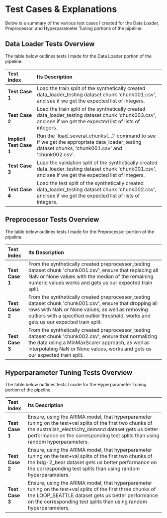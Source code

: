 # Test Cases & Explanations

Below is a summary of the various test cases I created for the Data Loader, Preprocessor, and Hyperparameter Tuning portions of the pipeline.

## Data Loader Tests Overview

The table below outlines tests I made for the Data Loader portion of the pipeline.

| Test Index               | Its Description                                                                                                                                               |
| :----------------------- | :------------------------------------------------------------------------------------------------------------------------------------------------------------ |
| **Test Case 1**          | Load the train split of the synthetically created data_loader_testing dataset chunk 'chunk001.csv', and see if we get the expected list of integers.          |
| **Test Case 2**          | Load the train split of the synthetically created data_loader_testing dataset chunk 'chunk003.csv', and see if we get the expected list of lists of integers. |
| **Implicit Test Case 1** | Run the 'load_several_chunks(...)' command to see if we get the appropriate data_loader_testing dataset chunks, 'chunk001.csv' and 'chunk002.csv'.            |
| **Test Case 3**          | Load the validation split of the synthetically created data_loader_testing dataset chunk 'chunk001.csv', and see if we get the expected list of integers.     |
| **Test Case 4**          | Load the test split of the synthetically created data_loader_testing dataset chunk 'chunk002.csv', and see if we get the expected list of lists of integers.  |


## Preprocessor Tests Overview

The table below outlines tests I made for the Preprocessor portion of the pipeline.

| Test Index      | Its Description                                                                                                                                                                                                                                       |
| :-------------- | :---------------------------------------------------------------------------------------------------------------------------------------------------------------------------------------------------------------------------------------------------- |
| **Test Case 1** | From the synthetically created preprocessor_testing dataset chunk 'chunk001.csv', ensure that replacing all NaN or None values with the median of the remaining numeric values works and gets us our expected train split.                            |
| **Test Case 2** | From the synthetically created preprocessor_testing dataset chunk 'chunk001.csv', ensure that dropping all rows with NaN or None values, as well as removing outliers with a specified outlier threshold, works and gets us our expected train split. |
| **Test Case 3** | From the synthetically created preprocessor_testing dataset chunk 'chunk002.csv', ensure that normalizing the data using a MinMaxScaler approach, as well as interpolating NaN or None values, works and gets us our expected train split.            |


## Hyperparameter Tuning Tests Overview

The table below outlines tests I made for the Hyperparameter Tuning portion of the pipeline.

| Test Index      | Its Description                                                                                                                                                                                                                                      |
| :-------------- | :--------------------------------------------------------------------------------------------------------------------------------------------------------------------------------------------------------------------------------------------------- |
| **Test Case 1** | Ensure, using the ARIMA model, that hyperparameter tuning on the test+val splits of the first two chunks of the australian_electricity_demand dataset gets us better performance on the corresponding test splits than using random hyperparameters. |
| **Test Case 2** | Ensure, using the ARIMA model, that hyperparameter tuning on the test+val splits of the first two chunks of the bdg-2_bear dataset gets us better performance on the corresponding test splits than using random hyperparameters.                    |
| **Test Case 3** | Ensure, using the ARIMA model, that hyperparameter tuning on the test+val splits of the first three chunks of the LOOP_SEATTLE dataset gets us better performance on the corresponding test splits than using random hyperparameters.                |